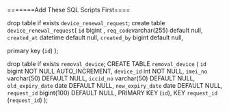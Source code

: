=======Add These SQL Scripts First====


drop table if exists `device_renewal_request`;
create table `device_renewal_request`(
  `id`  bigint ,
  `req_code`varchar(255) default null,
  `created_at` datetime default null,
  `created_by` bigint default null,
  
  primary key (`id`)
);

drop table if exists `removal_device`;
CREATE TABLE `removal_device` (
  `id` bigint NOT NULL AUTO_INCREMENT,
  `device_id` int NOT NULL,
  `imei_no` varchar(50) DEFAULT NULL,
  `iccid_no` varchar(50) DEFAULT NULL,
  `old_expiry_date` date DEFAULT NULL,
  `new_expiry_date` date DEFAULT NULL,
   `request_id` bigint(100) DEFAULT NULL,
  PRIMARY KEY (`id`),
  KEY `request_id` (`request_id`)
   );
